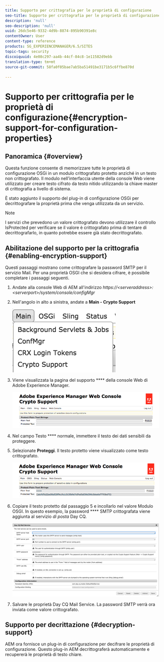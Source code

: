 ```yaml
---
title: Supporto per crittografia per le proprietà di configurazione
seo-title: Supporto per crittografia per le proprietà di configurazione
description: 'null'
seo-description: 'null'
uuid: 26dc5e46-9332-4d9b-8874-895b90391e8c
contentOwner: User
content-type: reference
products: SG_EXPERIENCEMANAGER/6.5/SITES
topic-tags: security
discoiquuid: 4e08c297-aa4b-44cf-84c8-1e11582d9ebb
translation-type: tm+mt
source-git-commit: 58fa0f05bae7ab5ba51491be3171b5c6ffbe870d

---
```



# Supporto per crittografia per le proprietà di configurazione{#encryption-support-for-configuration-properties}

## Panoramica {#overview}

Questa funzione consente di memorizzare tutte le proprietà di configurazione OSGi in un modulo crittografato protetto anziché in un testo non crittografato. Il modulo nell’interfaccia utente della console Web viene utilizzato per creare testo cifrato da testo nitido utilizzando la chiave master di crittografia a livello di sistema.

È stato aggiunto il supporto del plug-in di configurazione OSGi per decrittografare la proprietà prima che venga utilizzata da un servizio.

>[!NOTE]
>
>I servizi che prevedono un valore crittografato devono utilizzare il controllo IsProtected per verificare se il valore è crittografato prima di tentare di decrittografarlo, in quanto potrebbe essere già stato decrittografato.

## Abilitazione del supporto per la crittografia {#enabling-encryption-support}

Questi passaggi mostrano come crittografare la password SMTP per il servizio Mail. Per una proprietà OSGI che si desidera cifrare, è possibile completare i passaggi seguenti.

1. Andate alla console Web di AEM all&#39;indirizzo *https://&lt;serveraddress>:&lt;serverport>/system/console/configMgr*
1. Nell&#39;angolo in alto a sinistra, andate a **Main - Crypto Support**

   ![chlimage_1-321](assets/chlimage_1-325.png)

1. Viene visualizzata la pagina del supporto **** della console Web di Adobe Experience Manager.

   ![screen_shot_2018-08-01at113417am](assets/screen_shot_2018-08-01at113417am.png)

1. Nel campo Testo **** normale, immettere il testo dei dati sensibili da proteggere.
1. Selezionate **Proteggi**. Il testo protetto viene visualizzato come testo crittografato.

   ![screen_shot_2018-08-01at113844am](assets/screen_shot_2018-08-01at113844am.png)

1. Copiare il testo protetto dal passaggio 5 e incollarlo nel valore Modulo OSGI. In questo esempio, la password **** SMTP crittografata viene aggiunta al servizio *di posta* Day CQ.

   ![screen_shot_2016-12-18at105809pm](assets/screen_shot_2016-12-18at105809pm.png)

1. Salvare le proprietà Day CQ Mail Service. La password SMTP verrà ora inviata come valore crittografato.

## Supporto per decrittazione {#decryption-support}

AEM ora fornisce un plug-in di configurazione per decifrare le proprietà di configurazione. Questo plug-in AEM decrittograferà automaticamente e recupererà le proprietà di testo chiare.
